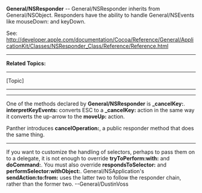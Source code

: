 **General/NSResponder** -- General/NSResponder inherits from General/NSObject. Responders have the ability to handle General/NSEvent<nowiki/>s like mouseDown: and keyDown.

See: http://developer.apple.com/documentation/Cocoa/Reference/General/ApplicationKit/Classes/NSResponder_Class/Reference/Reference.html

----
**Related Topics:**

----
[Topic]

----



----


One of the methods declared by **General/NSResponder** is **_cancelKey:**. **interpretKeyEvents:** converts ESC to a **_cancelKey:** action in the same way it converts the up-arrow to the **moveUp:** action.

Panther introduces **cancelOperation:**, a public responder method that does the same thing.

----

If you want to customize the handling of selectors, perhaps to pass them on to a delegate, it is not enough to override **tryToPerform:with:** and **doCommand:**. You must also override **respondsToSelector:** and **performSelector:withObject:**. General/NSApplication's **sendAction:to:from:** uses the latter two to follow the responder chain, rather than the former two. --General/DustinVoss